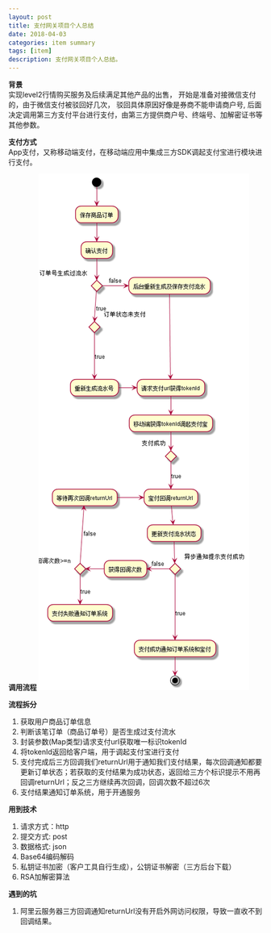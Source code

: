 ```yaml
---
layout: post
title: 支付网关项目个人总结
date: 2018-04-03
categories: item summary
tags: [item]
description: 支付网关项目个人总结。
---
```


**背景**<br/>
实现level2行情购买服务及后续满足其他产品的出售，
开始是准备对接微信支付的，由于微信支付被驳回好几次，
驳回具体原因好像是券商不能申请商户号,
后面决定调用第三方支付平台进行支付，由第三方提供商户号、终端号、加解密证书等其他参数。

**支付方式**<br/>
App支付，又称移动端支付，在移动端应用中集成三方SDK调起支付宝进行模块进行支付。

**调用流程**
![支付网关流程图](/images/payment.png)

**流程拆分**
1. 获取用户商品订单信息
2. 判断该笔订单（商品订单号）是否生成过支付流水
3. 封装参数(Map类型)请求支付url获取唯一标识tokenId
4. 将tokenId返回给客户端，用于调起支付宝进行支付
5. 支付完成后三方回调我们returnUrl用于通知我们支付结果，每次回调通知都要更新订单状态；若获取的支付结果为成功状态，返回给三方个标识提示不用再回调returnUrl；反之三方继续再次回调，回调次数不超过6次
6. 支付结果通知订单系统，用于开通服务

**用到技术**
1. 请求方式：http
2. 提交方式: post
3. 数据格式: json
4. Base64编码解码
5. 私钥证书加密（客户工具自行生成），公钥证书解密（三方后台下载）
6. RSA加解密算法

**遇到的坑**
1. 阿里云服务器三方回调通知returnUrl没有开启外网访问权限，导致一直收不到回调结果。


